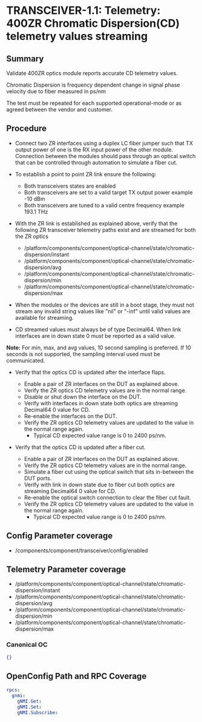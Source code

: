 # TRANSCEIVER-1.1: Telemetry: 400ZR Chromatic Dispersion(CD) telemetry values streaming

## Summary

Validate 400ZR optics module reports accurate CD telemetry values.

Chromatic Dispersion is frequency dependent change in signal phase velocity due
to fiber measured in ps/nm

The test must be repeated for each supported operational-mode or as agreed between the vendor and customer.

## Procedure

*   Connect two ZR interfaces using a duplex LC fiber jumper such that TX
    output power of one is the RX input power of the other module. Connection
    between the modules should pass through an optical switch that can be
    controlled through automation to simulate a fiber cut.  
*   To establish a point to point ZR link ensure the following:
      * Both transceivers states are enabled
      * Both transceivers are set to a valid target TX output power
        example -10 dBm
      * Both transceivers are tuned to a valid centre frequency
        example 193.1 THz
*   With the ZR link is established as explained above, verify that the
    following ZR transceiver telemetry paths exist and are streamed for both
    the ZR optics
    *   /platform/components/component/optical-channel/state/chromatic-dispersion/instant
    *   /platform/components/component/optical-channel/state/chromatic-dispersion/avg
    *   /platform/components/component/optical-channel/state/chromatic-dispersion/min
    *   /platform/components/component/optical-channel/state/chromatic-dispersion/max

*   When the modules or the devices are still in a boot stage, they must not
    stream any invalid string values like "nil" or "-inf" until valid values
    are available for streaming.

*   CD streamed values must always be of type Decimal64.
    When link interfaces are in down state 0 must be reported as a valid
    value.

**Note:** For min, max, and avg values, 10 second sampling is preferred. If 
          10 seconds is not supported, the sampling interval used must be
          communicated.


*   Verify that the optics CD is updated after the interface flaps.

    *   Enable a pair of ZR interfaces on the DUT as explained above.
    *   Verify the ZR optics CD telemetry values are in the normal range.
    *   Disable or shut down the interface on the DUT.
    *   Verify with interfaces in down state both optics are streaming Decimal64 0
        value for CD.
    *   Re-enable the interfaces on the DUT.
    *   Verify the ZR optics CD telemetry values are updated to the
        value in the normal range again.
        * Typical CD expected value range is 0 to 2400 ps/nm.

*   Verify that the optics CD is updated after a fiber cut.

    *   Enable a pair of ZR interfaces on the DUT as explained above.
    *   Verify the ZR optics CD telemetry values are in the normal
        range.
    *   Simulate a fiber cut using the optical switch that sits in-between the
        DUT ports.
    *   Verify with link in down state due to fiber cut both optics are streaming
        Decimal64 0 value for CD.
    *   Re-enable the optical switch connection to clear the fiber cut fault.
    *   Verify the ZR optics CD telemetry values are updated to the value in the normal
        range again.
        * Typical CD expected value range is 0 to 2400 ps/nm.

## Config Parameter coverage

*   /components/component/transceiver/config/enabled

## Telemetry Parameter coverage

*   /platform/components/component/optical-channel/state/chromatic-dispersion/instant
*   /platform/components/component/optical-channel/state/chromatic-dispersion/avg
*   /platform/components/component/optical-channel/state/chromatic-dispersion/min
*   /platform/components/component/optical-channel/state/chromatic-dispersion/max

### Canonical OC
```json
{}
```

## OpenConfig Path and RPC Coverage
```yaml
rpcs:
  gnmi:
    gNMI.Get:
    gNMI.Set:
    gNMI.Subscribe:
```
